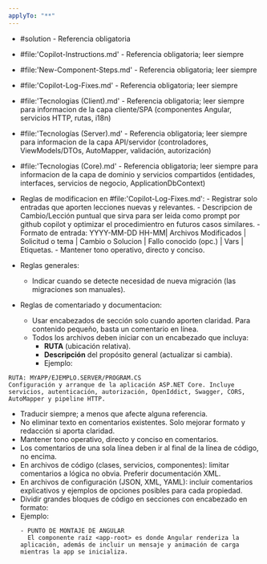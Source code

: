 ```yaml
---
applyTo: "**"
---
```


- #solution - Referencia obligatoria
- #file:'Copilot-Instructions.md' - Referencia obligatoria; leer siempre
- #file:'New-Component-Steps.md' - Referencia obligatoria; leer siempre
- #file:'Copilot-Log-Fixes.md' - Referencia obligatoria; leer siempre
- #file:'Tecnologias (Client).md' - Referencia obligatoria; leer siempre para informacion de la capa cliente/SPA (componentes Angular, servicios HTTP, rutas, i18n)
- #file:'Tecnologías (Server).md' - Referencia obligatoria; leer siempre para informacion de la capa API/servidor (controladores, ViewModels/DTOs, AutoMapper, validación, autorización)
- #file:'Tecnologias (Core).md' - Referencia obligatoria; leer siempre para informacion de la capa de dominio y servicios compartidos (entidades, interfaces, servicios de negocio, ApplicationDbContext)

- Reglas de modificacion en #file:'Copilot-Log-Fixes.md': 
        - Registrar solo entradas que aporten lecciones nuevas y relevantes.
        - Descripcion de  Cambio/Lección puntual que sirva para ser leida como prompt por github copilot y optimizar el procedimientro en futuros casos similares.
        - Formato de entrada: YYYY-MM-DD HH-MM| Archivos Modificados | Solicitud o tema | Cambio o Solucion | Fallo conocido (opc.) | Vars | Etiquetas.
        - Mantener tono operativo, directo y conciso.

- Reglas generales:
    - Indicar cuando se detecte necesidad de nueva migración (las migraciones son manuales).

- Reglas de comentariado y documentacion:
    - Usar encabezados de sección solo cuando aporten claridad. Para contenido pequeño, basta un comentario en línea. 
    - Todos los archivos deben iniciar con un encabezado que incluya:
        - **RUTA** (ubicación relativa).
        - **Descripción** del propósito general (actualizar si cambia).
        - Ejemplo:
```
RUTA: MYAPP/EJEMPLO.SERVER/PROGRAM.CS
Configuración y arranque de la aplicación ASP.NET Core. Incluye servicios, autenticación, autorización, OpenIddict, Swagger, CORS, AutoMapper y pipeline HTTP.
```
- Traducir siempre; a menos que afecte alguna referencia.
- No eliminar texto en comentarios existentes. Solo mejorar formato y redacción si aporta claridad.
- Mantener tono operativo, directo y conciso en comentarios.
- Los comentarios de una sola línea deben ir al final de la línea de código, no encima.
- En archivos de código (clases, servicios, componentes): limitar comentarios a lógica no obvia. Preferir documentación XML.
- En archivos de configuración (JSON, XML, YAML): incluir comentarios explicativos y ejemplos de opciones posibles para cada propiedad.
- Dividir grandes bloques de código en secciones con encabezado en formato:
- Ejemplo:
  ```
  - PUNTO DE MONTAJE DE ANGULAR
    El componente raíz <app-root> es donde Angular renderiza la aplicación, además de incluir un mensaje y animación de carga mientras la app se inicializa.
  ```
